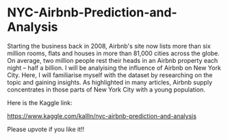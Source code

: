 # NYC-Airbnb-Prediction-and-Analysis

Starting the business back in 2008, Airbnb's site now lists more than six million rooms, flats and houses in more than 81,000 cities across the globe. On average, two million people rest their heads in an Airbnb property each night – half a billion. I will be analyising the influence of Airbnb on New York City. Here, I will familiarise myself with the dataset by researching on the topic and gaining insights. As highlighted in many articles, Airbnb supply concentrates in those parts of New York City with a young population.

Here is the Kaggle link: 

https://www.kaggle.com/kallln/nyc-airbnb-prediction-and-analysis

Please upvote if you like it!!
